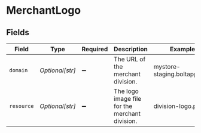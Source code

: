 # MerchantLogo


## Fields

| Field                                          | Type                                           | Required                                       | Description                                    | Example                                        |
| ---------------------------------------------- | ---------------------------------------------- | ---------------------------------------------- | ---------------------------------------------- | ---------------------------------------------- |
| `domain`                                       | *Optional[str]*                                | :heavy_minus_sign:                             | The URL of the merchant division.              | mystore-staging.boltapp.com                    |
| `resource`                                     | *Optional[str]*                                | :heavy_minus_sign:                             | The logo image file for the merchant division. | division-logo.png                              |